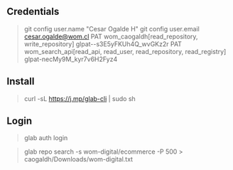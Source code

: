 ## Credentials
>git config user.name "Cesar Ogalde H"
>git config user.email cesar.ogalde@wom.cl
PAT wom_caogaldh[read_repository, write_repository] glpat--s3E5yFKUh4Q_wvGKz2r
PAT wom_search_api[read_api, read_user, read_repository, read_registry] glpat-necMy9M_kyr7v6H2Fyz4

## Install
>curl -sL https://j.mp/glab-cli  | sudo sh

## Login 
>glab auth login

>glab repo search -s wom-digital/ecommerce -P 500 > caogaldh/Downloads/wom-digital.txt